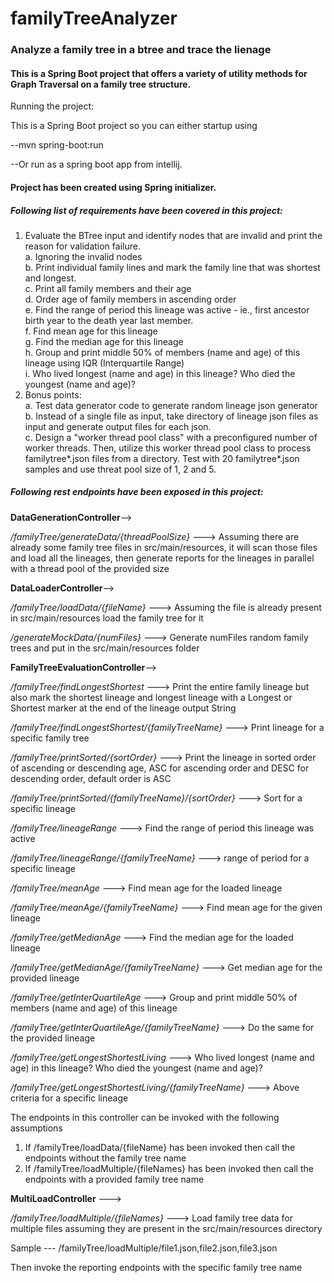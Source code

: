 # familyTreeAnalyzer
### Analyze a family tree in a btree and trace the lienage

#### This is a Spring Boot project that offers a variety of utility methods for Graph Traversal on a family tree structure.

Running the project:

This is a Spring Boot project so you can either startup using <br/>

--mvn spring-boot:run 

--Or run as a spring boot app from intellij. 
#### Project has been created using Spring initializer.

##### Following list of requirements have been covered in this project:

1. Evaluate the BTree input and identify nodes that are invalid and print the reason for validation failure. <br/>
   a. Ignoring the invalid nodes <br/>
   b. Print individual family lines and mark the family line that was shortest and longest. <br/>
   c. Print all family members and their age <br/>
   d. Order age of family members in ascending order <br/>
   e. Find the range of period this lineage was active - ie., first ancestor birth year to the death year last member. <br/>
   f. Find mean age for this lineage <br/>
   g. Find the median age for this lineage <br/>
   h. Group and print middle 50% of members (name and age) of this lineage using IQR (Interquartile Range) <br/>
   i. Who lived longest (name and age) in this lineage?  Who died the youngest (name and age)? <br/>
2. Bonus points: <br/>
   a. Test data generator code to generate random lineage json generator <br/>
   b. Instead of a single file as input, take directory of lineage json files as input and generate output files for each json. <br/>
   c. Design a "worker thread pool class" with a preconfigured number of worker threads.  Then, utilize this worker thread pool class to process familytree*.json files from a directory.  Test with 20 familytree*.json samples and use threat pool size of 1, 2 and 5. <br/>

##### Following rest endpoints have been exposed in this project:

**DataGenerationController**--><br/>

_/familyTree/generateData/{threadPoolSize}_ ---> Assuming there are already some family tree files in src/main/resources, it will scan those files and load all the lineages, then generate reports for the lineages in parallel with a thread pool of the provided size

**DataLoaderController**--><br/>

_/familyTree/loadData/{fileName}_ ---> Assuming the file is already present in src/main/resources load the family tree for it

_/generateMockData/{numFiles}_ ---> Generate numFiles random family trees and put in the src/main/resources folder

**FamilyTreeEvaluationController**--><br/>

_/familyTree/findLongestShortest_ ---> Print the entire family lineage but also mark the shortest lineage and longest lineage with a Longest or Shortest marker at the end of the lineage output String

_/familyTree/findLongestShortest/{familyTreeName}_ ---> Print lineage for a specific family tree

_/familyTree/printSorted/{sortOrder}_ ---> Print the lineage in sorted order of ascending or descending age, ASC for ascending order and DESC for descending order, default order is ASC

_/familyTree/printSorted/{familyTreeName}/{sortOrder}_ ---> Sort for a specific lineage

_/familyTree/lineageRange_ ---> Find the range of period this lineage was active

_/familyTree/lineageRange/{familyTreeName}_ ---> range of period for a specific lineage

_/familyTree/meanAge_ ---> Find mean age for the loaded lineage

_/familyTree/meanAge/{familyTreeName}_ ---> Find mean age for the given lineage

_/familyTree/getMedianAge_ ---> Find the median age for the loaded lineage

_/familyTree/getMedianAge/{familyTreeName}_ ---> Get median age for the provided lineage

_/familyTree/getInterQuartileAge_ ---> Group and print middle 50% of members (name and age) of this lineage

_/familyTree/getInterQuartileAge/{familyTreeName}_ ---> Do the same for the provided lineage

_/familyTree/getLongestShortestLiving_ ---> Who lived longest (name and age) in this lineage?  Who died the youngest (name and age)?

_/familyTree/getLongestShortestLiving/{familyTreeName}_ ---> Above criteria for a specific lineage

The endpoints in this controller can be invoked with the following assumptions

1. If /familyTree/loadData/{fileName} has been invoked then call the endpoints without the family tree name
2. If /familyTree/loadMultiple/{fileNames} has been invoked then call the endpoints with a provided family tree name

**MultiLoadController** --->

_/familyTree/loadMultiple/{fileNames}_ ---> Load family tree data for multiple files assuming they are present in the src/main/resources directory

Sample --- /familyTree/loadMultiple/file1.json,file2.json,file3.json

Then invoke the reporting endpoints with the specific family tree name